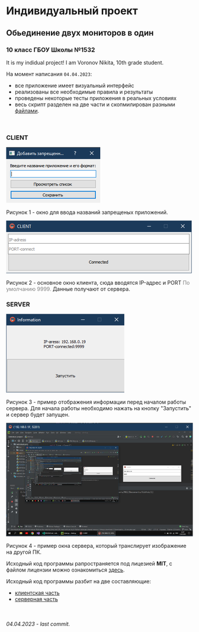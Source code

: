 # Индивидуальный проект
## Обьединение двух мониторов в один
### 10 класс ГБОУ Школы №1532


It is my indidual project! I am Voronov Nikita, 10th grade student.

На момент написания ```04.04.2023```:
- все приложение имеет визуальный интерфейс
- реализованы все необходимые правила и результаты
- проведены некоторые тесты приложения в реальных условиях
- весь скрипт разделен на две части и скопмилирован разными [файлами](https://github.com/voronov-nikita/individual-project-2022_2023/releases/tag/v0.2.0).

<br>

### **CLIENT**

![client](/image/client1.png)

Рисунок 1 - окно для ввода названий запрещеных приложений.

![client](/image/client2.png)

Рисунок 2 - основное окно клиента, сюда вводятся IP-адрес и PORT <font color=#808080>По умолчанию 9999.</font> Данные получают от сервера.

### **SERVER**
![server2](/image/server2.png)

Рисунок 3 - пример отображения информации перед началом работы сервера. Для начала работы необходимо нажать на кнопку "Запустить" и сервер будет запущен.

![server](/image/server1.png)

Рисунок 4 - пример окна сервера, который транслирует изображение на другой ПК.

Исходный код программы рапространяется под лицезией **MIT**, с файлом лицензии можно ознакомиться [здесь](/LICENSE).

Исходный код программы разбит на две составляющие:
- [клиентская часть](/scr/client.py)
- [серверная часть](/scr/server.py)

<br>

###### 04.04.2023 - last commit.


